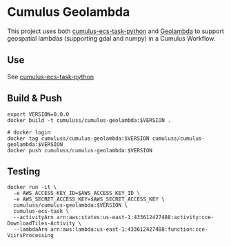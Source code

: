 # Cumulus Geolambda

This project uses both [cumulus-ecs-task-python](https://github.com/cumulus-nasa/cumulus-ecs-task-python) and [Geolambda](https://github.com/developmentseed/geolambda) to support geospatial lambdas (supporting gdal and numpy) in a Cumulus Workflow.

## Use

See [cumulus-ecs-task-python](https://github.com/cumulus-nasa/cumulus-ecs-task-python)

## Build & Push

```
export VERSION=0.0.0
docker build -t cumuluss/cumulus-geolambda:$VERSION .

# docker login
docker tag cumuluss/cumulus-geolambda:$VERSION cumuluss/cumulus-geolambda:$VERSION
docker push cumuluss/cumulus-geolambda:$VERSION
```

## Testing

```
docker run -it \
  -e AWS_ACCESS_KEY_ID=$AWS_ACCESS_KEY_ID \
  -e AWS_SECRET_ACCESS_KEY=$AWS_SECRET_ACCESS_KEY \
  cumuluss/cumulus-geolambda:$VERSION \
  cumulus-ecs-task \
  --activityArn arn:aws:states:us-east-1:433612427488:activity:cce-DownloadTiles-Activity \
  --lambdaArn arn:aws:lambda:us-east-1:433612427488:function:cce-ViirsProcessing
```
